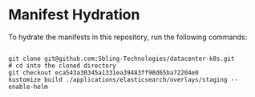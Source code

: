 
# Manifest Hydration

To hydrate the manifests in this repository, run the following commands:

```shell

git clone git@github.com:Sbling-Technologies/datacenter-k8s.git
# cd into the cloned directory
git checkout eca543a30345a1331ea39483ff90d65ba72204e0
kustomize build ./applications/elasticsearch/overlays/staging --enable-helm
```